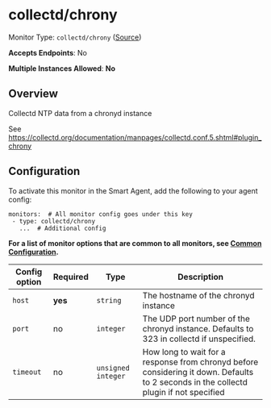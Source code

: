 <!--- GENERATED BY gomplate from scripts/docs/monitor-page.md.tmpl --->

# collectd/chrony

Monitor Type: `collectd/chrony` ([Source](https://github.com/signalfx/signalfx-agent/tree/master/internal/monitors/collectd/chrony))

**Accepts Endpoints**: No

**Multiple Instances Allowed**: **No**

## Overview

Collectd NTP data from a chronyd instance

See https://collectd.org/documentation/manpages/collectd.conf.5.shtml#plugin_chrony


## Configuration

To activate this monitor in the Smart Agent, add the following to your
agent config:

```
monitors:  # All monitor config goes under this key
 - type: collectd/chrony
   ...  # Additional config
```

**For a list of monitor options that are common to all monitors, see [Common
Configuration](../monitor-config.md#common-configuration).**


| Config option | Required | Type | Description |
| --- | --- | --- | --- |
| `host` | **yes** | `string` | The hostname of the chronyd instance |
| `port` | no | `integer` | The UDP port number of the chronyd instance.  Defaults to 323 in collectd if unspecified. |
| `timeout` | no | `unsigned integer` | How long to wait for a response from chronyd before considering it down. Defaults to 2 seconds in the collectd plugin if not specified |




